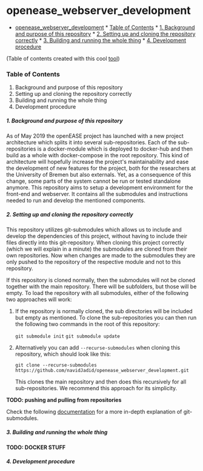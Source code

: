 # openease_webserver_development

<!--ts-->
   * [openease_webserver_development](#openease_webserver_development)
         * [Table of Contents](#table-of-contents)
               * [1. Background and purpose of this repository](#1-background-and-purpose-of-this-repository)
               * [2. Setting up and cloning the repository correctly](#2-setting-up-and-cloning-the-repository-correctly)
               * [3. Building and running the whole thing](#3-building-and-running-the-whole-thing)
               * [4. Development procedure](#4-development-procedure)

<!-- Added by: navid, at: Mi 15. Mai 13:11:53 CEST 2019 -->

<!--te-->

(Table of contents created with this cool [tool](https://github.com/ekalinin/github-markdown-toc#usage))

### Table of Contents
1. Background and purpose of this repository
2. Setting up and cloning the repository correctly
3. Building and running the whole thing
4. Development procedure

##### 1. Background and purpose of this repository
As of May 2019 the openEASE project has launched with a new project architecture which splits it into several sub-repositories. Each of the sub-repositories is a docker-module which is deployed to docker-hub and then build as a whole with docker-compose in the root repository. This kind of architecture will hopefully increase the project's maintainability and ease the development of new features for the project, both for the researchers at the University of Bremen but also externals. Yet, as a consequence of this change, some parts of the system cannot be run or tested standalone anymore. This repository aims to setup a development environment for the front-end and webserver. It contains all the submodules and instructions needed to run and develop the mentioned components.

##### 2. Setting up and cloning the repository correctly
This repository utilizes git-submodules which allows us to include and develop the dependencies of this project, without having to include their files directly into this git-repository. When cloning this project correctly (which we will explain in a minute) the submodules are cloned from their own repositories. Now when changes are made to the submodules they are only pushed to the repository of the respective module and not to this repository.

If this repository is cloned normally, then the submodules will not be cloned together with the main repository. There will be subfolders, but those will be empty. To load the repository with all submodules, either of the following two approaches will work:

1. If the repository is normally cloned, the sub directories will be included but empty as mentioned. To clone the sub-repositories you can then run the following two commands in the root of this repository:

    `git submodule init`
    `git submodule update`

2. Alternatively you can add `--recurse-submodules` when cloning this repository, which should look like this:

    `git clone --recurse-submodules https://github.com/navidJadid/openease_webserver_development.git`

    This clones the main repository and then does this recursively for all sub-repositories. We recommend this approach for its simplicity.

**TODO: pushing and pulling from repositories**

Check the following [documentation](https://git-scm.com/book/en/v2/Git-Tools-Submodules) for a more in-depth explanation of git-submodules.

##### 3. Building and running the whole thing
**TODO: DOCKER STUFF**

##### 4. Development procedure

